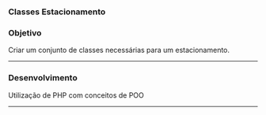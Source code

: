 ### Classes Estacionamento

### Objetivo

Criar um conjunto de classes necessárias para um estacionamento. 

---------------------------------------------------------------
### Desenvolvimento 

Utilização de PHP com conceitos de POO

----------------------------------------------------------------
